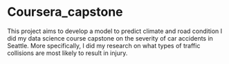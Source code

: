 # Coursera_capstone
This project aims to develop a model to predict climate and road condition
I did my data science course capstone on the severity of car accidents in Seattle. More specifically, I did my research on what types of traffic collisions are most likely to result in injury. 
